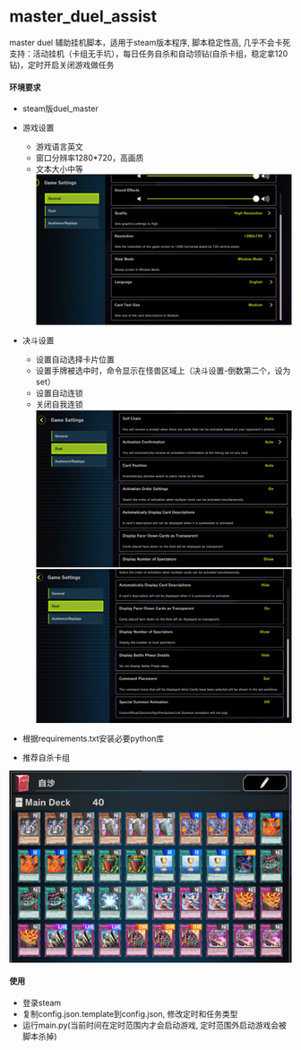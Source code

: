 <!--
 * @Author: b1b2b3b4b5b6 a1439458305@163.com
 * @Date: 2022-05-05 17:39:09
 * @LastEditors: b1b2b3b4b5b6 a1439458305@163.com
 * @LastEditTime: 2022-06-12 09:14:07
 * @FilePath: \master_duel_assist\README.md
 * @Description: 这是默认设置,请设置`customMade`, 打开koroFileHeader查看配置 进行设置: https://github.com/OBKoro1/koro1FileHeader/wiki/%E9%85%8D%E7%BD%AE
-->
# master_duel_assist

master duel  辅助挂机脚本，适用于steam版本程序, 脚本稳定性高, 几乎不会卡死
支持：活动挂机（卡组无手坑），每日任务自杀和自动领钻(自杀卡组，稳定拿120钻)，定时开启关闭游戏做任务

#### 环境要求

- steam版duel_master
- 游戏设置
  - 游戏语言英文
  - 窗口分辨率1280*720，高画质
  - 文本大小中等
![img](https://raw.githubusercontent.com/b1b2b3b4b5b6/pic/main/PicGo/202206120907523.png)
- 决斗设置
  - 设置自动选择卡片位置
  - 设置手牌被选中时，命令显示在怪兽区域上（决斗设置-倒数第二个，设为set）
  - 设置自动连锁
  - 关闭自我连锁
![img](https://raw.githubusercontent.com/b1b2b3b4b5b6/pic/main/PicGo/202206120907520.png)
![img](https://raw.githubusercontent.com/b1b2b3b4b5b6/pic/main/PicGo/202206120907521.png)

- 根据requirements.txt安装必要python库
- 推荐自杀卡组

![](https://raw.githubusercontent.com/b1b2b3b4b5b6/pic/main/PicGo/202206120858460.png)

#### 使用

- 登录steam
- 复制config.json.template到config.json, 修改定时和任务类型
- 运行main.py(当前时间在定时范围内才会启动游戏, 定时范围外启动游戏会被脚本杀掉)
